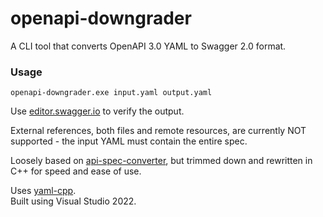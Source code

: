 # openapi-downgrader  
A CLI tool that converts OpenAPI 3.0 YAML to Swagger 2.0 format.  

### Usage  
```
openapi-downgrader.exe input.yaml output.yaml
```

Use [editor.swagger.io](https://editor.swagger.io) to verify the output. 

External references, both files and remote resources, are currently NOT supported - the input YAML must contain the entire spec.  

Loosely based on [api-spec-converter](https://github.com/LucyBot-Inc/api-spec-converter), but trimmed down and rewritten in C++ for speed and ease of use. 

Uses [yaml-cpp](https://github.com/jbeder/yaml-cpp).  
Built using Visual Studio 2022.
